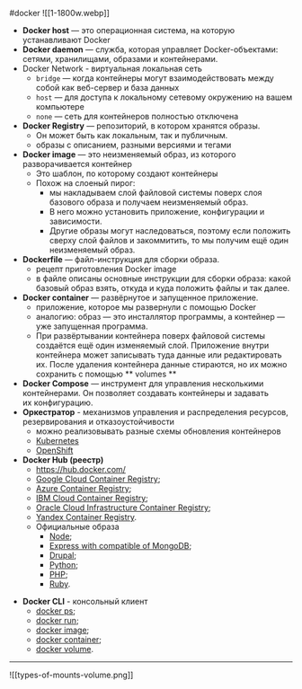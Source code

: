 #docker 
![[1-1800w.webp]]
* **Docker host** — это операционная система, на которую устанавливают Docker
* **Docker daemon** — служба, которая управляет Docker-объектами: сетями, хранилищами, образами и контейнерами.
* Docker Network - виртуальная локальная сеть
	* `bridge` — когда контейнеры могут взаимодействовать между собой как веб-сервер и база данных
	* `host` — для доступа к локальному сетевому окружению на вашем компьютере
	* `none` — сеть для контейнеров полностью отключена
* **Docker Registry** — репозиторий, в котором хранятся образы.
	* Он может быть как локальным, так и публичным.
	* образы с описанием, разными версиями и тегами
* **Docker image** — это неизменяемый образ, из которого разворачивается контейнер
	* Это шаблон, по которому создают контейнеры
	* Похож на слоеный пирог:
		* мы накладываем слой файловой системы поверх слоя базового образа и получаем неизменяемый образ.
		* В него можно установить приложение, конфигурации и зависимости.
		* Другие образы могут наследоваться, поэтому если положить сверху слой файлов и закоммитить, то мы получим ещё один неизменяемый образ.
* **Dockerfile** — файл-инструкция для сборки образа.
	* рецепт приготовления Docker image
	* в файле описаны основные инструкции для сборки образа: какой базовый образ взять, откуда и куда положить файлы и так далее.
* **Docker container** — развёрнутое и запущенное приложение.
	* приложение, которое мы развернули с помощью Docker
	* аналогию: образ — это инсталлятор программы, а контейнер — уже запущенная программа.
	* При развёртывании контейнера поверх файловой системы создаётся ещё один изменяемый слой. Приложение внутри контейнера может записывать туда данные или редактировать их. После удаления контейнера данные стираются, но их можно сохранить с помощью ** volumes **
* **Docker Compose** — инструмент для управления несколькими контейнерами. Он позволяет создавать контейнеры и задавать их конфигурацию.
* **Оркестратор** - механизмов управления и распределения ресурсов, резервирования и отказоустойчивости
	* можно реализовывать разные схемы обновления контейнеров
	* [Kubernetes](https://kubernetes.io/)
	* [OpenShift](https://www.redhat.com/en/technologies/cloud-computing/openshift)
* **Docker Hub (реестр)**
	- https://hub.docker.com/
	*  [Google Cloud Container Registry](https://cloud.google.com/container-registry);
	- [Azure Container Registry](https://azure.microsoft.com/services/container-registry);
	- [IBM Cloud Container Registry](https://www.ibm.com/cloud/container-registry);
	- [Oracle Cloud Infrastructure Container Registry](https://www.oracle.com/cloud-native/container-registry/);
	- [Yandex Container Registry](https://cloud.yandex.com/services/container-registry).
	- Официальные образа
		- [Node](https://hub.docker.com/_/node);
		- [Express with compatible of MongoDB](https://hub.docker.com/_/mongo-express);
		- [Drupal](https://hub.docker.com/_/drupal);
		- [Python](https://hub.docker.com/_/python);
		- [PHP](https://hub.docker.com/_/php);
		- [Ruby](https://hub.docker.com/_/ruby).
- **Docker CLI** - консольный клиент
	- [docker ps](https://docs.docker.com/engine/reference/commandline/ps/);
	- [docker run](https://docs.docker.com/engine/reference/commandline/run/);
	- [docker image](https://docs.docker.com/engine/reference/commandline/image/);
	- [docker container](https://docs.docker.com/engine/reference/commandline/container/);
	- [docker volume](https://docs.docker.com/storage/volumes/).
---
![[types-of-mounts-volume.png]]